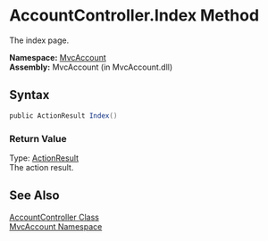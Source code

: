 AccountController.Index Method
==============================
The index page.

**Namespace:** [MvcAccount][1]  
**Assembly:** MvcAccount (in MvcAccount.dll)

Syntax
------

```csharp
public ActionResult Index()
```

### Return Value
Type: [ActionResult][2]  
The action result.

See Also
--------
[AccountController Class][3]  
[MvcAccount Namespace][1]  

[1]: ../README.md
[2]: http://msdn2.microsoft.com/en-us/library/dd493064
[3]: README.md
